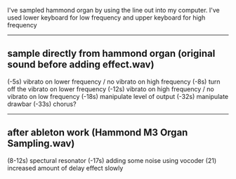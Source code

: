 I've sampled hammond organ by using the line out into my computer.
I've used lower keyboard for low frequency and upper keyboard for high frequency

--------------------
sample directly from hammond organ (original sound before adding effect.wav)
--------------------

(-5s) vibrato on lower frequency / no vibrato on high frequency
(-8s) turn off the vibrato on lower frequency
(-12s) vibrato on high frequency / no vibrato on low frequency
(-18s) manipulate level of output
(-32s) manipulate drawbar
(-33s) chorus?

--------------------
after ableton work (Hammond M3 Organ Sampling.wav)
--------------------

(8-12s) spectural resonator
(-17s) adding some noise using vocoder
(21) increased amount of delay effect slowly
